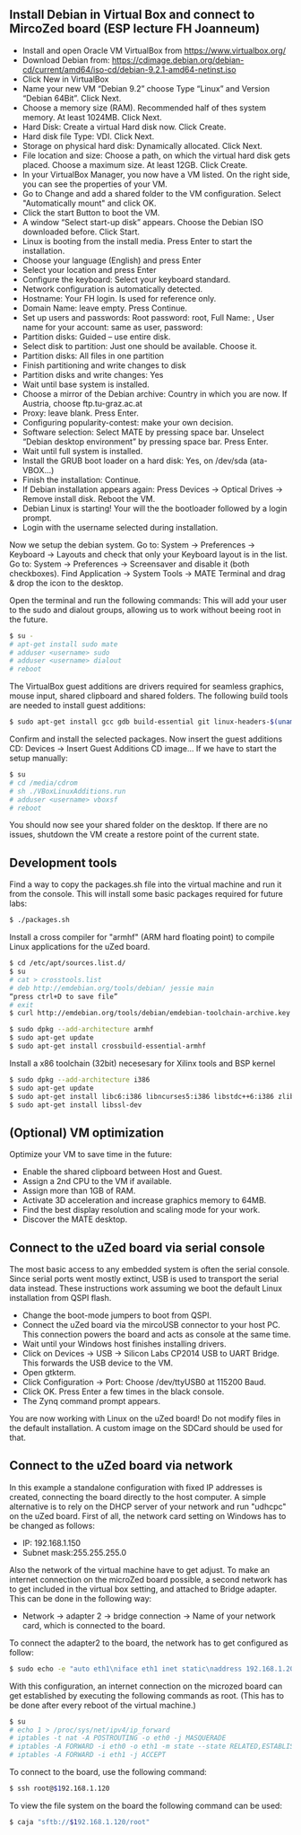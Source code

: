 ## Install Debian in Virtual Box and connect to MircoZed board (ESP lecture FH Joanneum)

 - Install and open Oracle VM VirtualBox from https://www.virtualbox.org/
 - Download Debian from: https://cdimage.debian.org/debian-cd/current/amd64/iso-cd/debian-9.2.1-amd64-netinst.iso
 - Click New in VirtualBox
 - Name your new VM “Debian 9.2” choose Type “Linux” and Version “Debian 64Bit”. Click Next.
 - Choose a memory size (RAM). Recommended half of thes system memory. At least 1024MB. Click Next.
 - Hard Disk: Create a virtual Hard disk now. Click Create.
 - Hard disk file Type: VDI. Click Next.
 - Storage on physical hard disk: Dynamically allocated. Click Next.
 - File location and size: Choose a path, on which the virtual hard disk gets placed. Choose a maximum size. At least 12GB. Click Create.
 - In your VirtualBox Manager, you now have a VM listed. On the right side, you can see the properties of your VM.
 - Go to Change and add a shared folder to the VM configuration. Select "Automatically mount" and click OK.
 - Click the start Button to boot the VM.
 - A window “Select start-up disk” appears. Choose the Debian ISO downloaded before. Click Start.
 - Linux is booting from the install media. Press Enter to start the installation.
 - Choose your language (English) and press Enter
 - Select your location and press Enter
 - Configure the keyboard: Select your keyboard standard.
 - Network configuration is automatically detected.
 - Hostname: Your FH login. Is used for reference only.
 - Domain Name: leave empty. Press Continue.
 - Set up users and passwords: Root password: root, Full Name: <your name>, User name for your account: same as user, password: <your pw>
 - Partition disks: Guided – use entire disk.
 - Select disk to partition: Just one should be available. Choose it.
 - Partition disks: All files in one partition
 - Finish partitioning and write changes to disk
 - Partition disks and write changes: Yes
 - Wait until base system is installed.
 - Choose a mirror of the Debian archive: Country in which you are now. If Austria, choose ftp.tu-graz.ac.at
 - Proxy: leave blank. Press Enter.
 - Configuring popularity-contest: make your own decision.
 - Software selection: Select MATE by pressing space bar. Unselect “Debian desktop environment” by pressing space bar. Press Enter.
 - Wait until full system is installed.
 - Install the GRUB boot loader on a hard disk: Yes, on /dev/sda (ata-VBOX...)
 - Finish the installation: Continue.
 - If Debian installation appears again: Press Devices -> Optical Drives -> Remove install disk. Reboot the VM.
 - Debian Linux is starting! Your will the the bootloader followed by a login prompt.
 - Login with the username selected during installation.

Now we setup the debian system.
Go to: System -> Preferences -> Keyboard -> Layouts and check that only your Keyboard layout is in the list.
Go to: System -> Preferences -> Screensaver and disable it (both checkboxes).
Find Application -> System Tools -> MATE Terminal and drag & drop the icon to the desktop.

Open the terminal and run the following commands:
This will add your user to the sudo and dialout groups, allowing us to work without beeing root in the future.
```sh
$ su -
# apt-get install sudo mate
# adduser <username> sudo
# adduser <username> dialout
# reboot
```

The VirtualBox guest additions are drivers required for seamless graphics, mouse input, shared clipboard and shared folders.
The following build tools are needed to install guest additions:
```sh
$ sudo apt-get install gcc gdb build-essential git linux-headers-$(uname -r)
```

Confirm and install the selected packages.
Now insert the guest additions CD:
Devices -> Insert Guest Additions CD image...
If we have to start the setup manually:
```sh
$ su
# cd /media/cdrom
# sh ./VBoxLinuxAdditions.run 
# adduser <username> vboxsf
# reboot
```
You should now see your shared folder on the desktop.
If there are no issues, shutdown the VM create a restore point of the current state.

## Development tools

Find a way to copy the packages.sh file into the virtual machine and run it from the console.
This will install some basic packages required for future labs:
```sh
$ ./packages.sh
```

Install a cross compiler for "armhf" (ARM hard floating point) to compile Linux applications for the uZed board.
```sh
$ cd /etc/apt/sources.list.d/
$ su
# cat > crosstools.list
# deb http://emdebian.org/tools/debian/ jessie main
“press ctrl+D to save file”
# exit
$ curl http://emdebian.org/tools/debian/emdebian-toolchain-archive.key | sudo apt-key add -

$ sudo dpkg --add-architecture armhf
$ sudo apt-get update
$ sudo apt-get install crossbuild-essential-armhf
```

Install a x86 toolchain (32bit) necesesary for Xilinx tools and BSP kernel
```sh
$ sudo dpkg --add-architecture i386
$ sudo apt-get update
$ sudo apt-get install libc6:i386 libncurses5:i386 libstdc++6:i386 zlib1g:i386 
$ sudo apt-get install libssl-dev
```

## (Optional) VM optimization

Optimize your VM to save time in the future:
 - Enable the shared clipboard between Host and Guest.
 - Assign a 2nd CPU to the VM if available.
 - Assign more than 1GB of RAM.
 - Activate 3D acceleration and increase graphics memory to 64MB.
 - Find the best display resolution and scaling mode for your work.
 - Discover the MATE desktop.

## Connect to the uZed board via serial console

The most basic access to any embedded system is often the serial console. Since serial ports went mostly extinct, USB is used to transport the serial data instead.
These instructions work assuming we boot the default Linux installation from QSPI flash.

- Change the boot-mode jumpers to boot from QSPI.
- Connect the uZed board via the mircoUSB connector to your host PC. This connection powers the board and acts as console at the same time.
- Wait until your Windows host finishes installing drivers.
- Click on Devices -> USB -> Silicon Labs CP2014 USB to UART Bridge. This forwards the USB device to the VM.
- Open gtkterm.
- Click Configuration -> Port: Choose /dev/ttyUSB0 at 115200 Baud.
- Click OK. Press Enter a few times in the black console.
- The Zynq command prompt appears.

You are now working with Linux on the uZed board! Do not modify files in the default installation. A custom image on the SDCard should be used for that.

## Connect to the uZed board via network

In this example a standalone configuration with fixed IP addresses is created, connecting the board directly to the host computer. A simple alternative is to rely on the DHCP server of your network and run "udhcpc" on the uZed board.
First of all, the network card setting on Windows has to be changed as follows:

*	IP: 192.168.1.150 
*	Subnet mask:255.255.255.0

Also the network of the virtual machine have to get adjust. To make an internet connection on the microZed board possible, a second network has to get included in the virtual box setting, and attached to Bridge adapter.
This can be done in the following way:

* Network -> adapter 2 -> bridge connection -> Name of your network card, which is connected to the board. 

To connect the adapter2 to the board, the network has to get configured as follow:

```sh
$ sudo echo -e "auto eth1\niface eth1 inet static\naddress 192.168.1.200\nnetmask 255.255.255.0\n" >> /etc/network/interfaces
```

With this configuration, an internet connection on the microzed board can get established by executing the following commands as root.
(This has to be done after every reboot of the virtual machine.)
```sh
$ su
# echo 1 > /proc/sys/net/ipv4/ip_forward
# iptables -t nat -A POSTROUTING -o eth0 -j MASQUERADE
# iptables -A FORWARD -i eth0 -o eth1 -m state --state RELATED,ESTABLISHED -j ACCEPT
# iptables -A FORWARD -i eth1 -j ACCEPT
```

To connect to the board, use the following command:
```sh
$ ssh root@$192.168.1.120
```

To view the file system on the board the following command can be used:
```sh
$ caja "sftb://$192.168.1.120/root"
```
